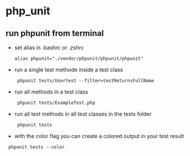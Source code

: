 # php_unit

## run phpunit from terminal

* set alias in .bashrc or .zshrc 
  
  ```alias phpunit="./vendor/phpunit/phpunit/phpunit"```
* run a single test methode inside a test class

  ``` phpunit tests/Usertest --filter=testReturnsFullName```
  
* run all methods in a test class 
  
  ``` phpunit tests/ExampleTest.php```

* run all test methods in all test classes in the tests folder
  
  ``` phpunit tests```

* with the color flag you can create a colored output in your test result 

``` phpunit tests --color```

